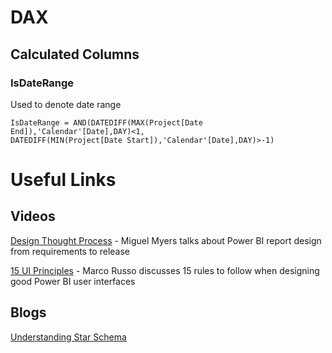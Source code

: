 # DAX

## Calculated Columns

### IsDateRange

Used to denote date range


```
IsDateRange = AND(DATEDIFF(MAX(Project[Date End]),'Calendar'[Date],DAY)<1,
DATEDIFF(MIN(Project[Date Start]),'Calendar'[Date],DAY)>-1)
```

# Useful Links

## Videos

[Design Thought Process](https://youtu.be/dhHL0Uo3Wgs) - Miguel Myers talks about Power BI report design from requirements to release

[15 UI Principles](https://youtu.be/-tdkUYrzrio) - Marco Russo discusses 15 rules to follow when designing good Power BI user interfaces

## Blogs

[Understanding Star Schema](https://docs.microsoft.com/en-us/power-bi/guidance/star-schema)
